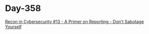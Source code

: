 # Day-358

[Recon in Cybersecurity #13 - A Primer on Reporting - Don't Sabotage Yourself](https://youtu.be/NA59xENchb4?si=rJ497-ahOhJGvv9E)
